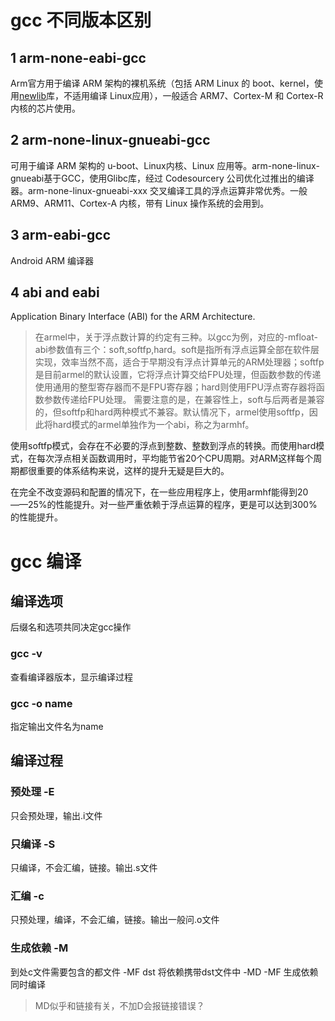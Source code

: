 # <a name="gcc_v">gcc 不同版本区别</a>

## 1 arm-none-eabi-gcc
Arm官方用于编译 ARM 架构的裸机系统（包括 ARM Linux 的 boot、kernel，使用[newlib](https://baike.baidu.com/item/newlib/1886687?fr=aladdin)库，不适用编译 Linux应用），一般适合 ARM7、Cortex-M 和 Cortex-R 内核的芯片使用。
## 2 arm-none-linux-gnueabi-gcc
可用于编译 ARM 架构的 u-boot、Linux内核、Linux 应用等。arm-none-linux-gnueabi基于GCC，使用Glibc库，经过 Codesourcery 公司优化过推出的编译器。arm-none-linux-gnueabi-xxx 交叉编译工具的浮点运算非常优秀。一般ARM9、ARM11、Cortex-A 内核，带有 Linux 操作系统的会用到。
## 3 arm-eabi-gcc
Android ARM 编译器
## 4 abi and eabi
Application Binary Interface (ABI) for the ARM Architecture.
> 在armel中，关于浮点数计算的约定有三种。以gcc为例，对应的-mfloat-abi参数值有三个：soft,softfp,hard。soft是指所有浮点运算全部在软件层实现，效率当然不高，适合于早期没有浮点计算单元的ARM处理器；softfp是目前armel的默认设置，它将浮点计算交给FPU处理，但函数参数的传递使用通用的整型寄存器而不是FPU寄存器；hard则使用FPU浮点寄存器将函数参数传递给FPU处理。
需要注意的是，在兼容性上，soft与后两者是兼容的，但softfp和hard两种模式不兼容。默认情况下，armel使用softfp，因此将hard模式的armel单独作为一个abi，称之为armhf。

使用softfp模式，会存在不必要的浮点到整数、整数到浮点的转换。而使用hard模式，在每次浮点相关函数调用时，平均能节省20个CPU周期。对ARM这样每个周期都很重要的体系结构来说，这样的提升无疑是巨大的。

在完全不改变源码和配置的情况下，在一些应用程序上，使用armhf能得到20——25%的性能提升。对一些严重依赖于浮点运算的程序，更是可以达到300%的性能提升。

# <a name="gcc_mcp">gcc 编译</a>

##  <a name="gcc_op">编译选项</a>
后缀名和选项共同决定gcc操作
### gcc -v
查看编译器版本，显示编译过程

### gcc -o name
指定输出文件名为name

## <a name="gcc_pro">编译过程</a>

### 预处理 -E
只会预处理，输出.i文件

### 只编译 -S
只编译，不会汇编，链接。输出.s文件

### 汇编 -c
只预处理，编译，不会汇编，链接。输出一般问.o文件

### 生成依赖 -M
到处c文件需要包含的都文件
-MF dst 将依赖携带dst文件中
-MD -MF 生成依赖同时编译
> MD似乎和链接有关，不加D会报链接错误？